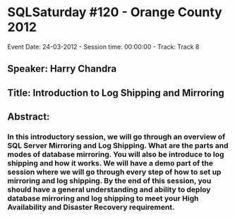 # SQLSaturday #120 - Orange County 2012
Event Date: 24-03-2012 - Session time: 00:00:00 - Track: Track 8
## Speaker: Harry Chandra
## Title: Introduction to Log Shipping and Mirroring
## Abstract:
### In this introductory session, we will go through an overview of SQL Server Mirroring and Log Shipping.  What are the parts and modes of database mirroring. You will also be introduce to log shipping and how it works. We will have a demo part of the session where we will go through every step of how to set up mirroring and log shipping.  By the end of this session, you should have a general understanding and ability to deploy database mirroring and log shipping to meet your High Availability and Disaster Recovery requirement. 


